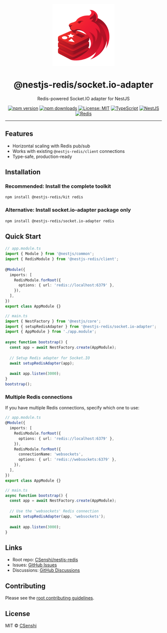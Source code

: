 <div align="center">

<img src="https://raw.githubusercontent.com/CSenshi/nestjs-redis/main/docs/images/logo.png" alt="NestJS Redis Toolkit Logo" width="200" height="200">

# @nestjs-redis/socket.io-adapter

Redis-powered Socket.IO adapter for NestJS

[![npm version](https://badge.fury.io/js/%40nestjs-redis%2Fsocket.io-adapter.svg)](https://www.npmjs.com/package/@nestjs-redis/socket.io-adapter)
[![npm downloads](https://img.shields.io/npm/dm/@nestjs-redis/socket.io-adapter.svg)](https://www.npmjs.com/package/@nestjs-redis/socket.io-adapter)
[![License: MIT](https://img.shields.io/badge/License-MIT-yellow.svg)](https://opensource.org/licenses/MIT)
[![TypeScript](https://img.shields.io/badge/TypeScript-Ready-blue.svg)](https://www.typescriptlang.org/)
[![NestJS](https://img.shields.io/badge/NestJS-9%2B-red.svg)](https://nestjs.com/) [![Redis](https://img.shields.io/badge/Redis-5+-red.svg)](https://redis.io/)

</div>

---

## Features

- Horizontal scaling with Redis pub/sub
- Works with existing `@nestjs-redis/client` connections
- Type-safe, production-ready

## Installation

### Recommended: Install the complete toolkit

```bash
npm install @nestjs-redis/kit redis
```

### Alternative: Install socket.io-adapter package only

```bash
npm install @nestjs-redis/socket.io-adapter redis
```

## Quick Start

```typescript
// app.module.ts
import { Module } from '@nestjs/common';
import { RedisModule } from '@nestjs-redis/client';

@Module({
  imports: [
    RedisModule.forRoot({
      options: { url: 'redis://localhost:6379' },
    }),
  ],
})
export class AppModule {}
```

```typescript
// main.ts
import { NestFactory } from '@nestjs/core';
import { setupRedisAdapter } from '@nestjs-redis/socket.io-adapter';
import { AppModule } from './app.module';

async function bootstrap() {
  const app = await NestFactory.create(AppModule);

  // Setup Redis adapter for Socket.IO
  await setupRedisAdapter(app);

  await app.listen(3000);
}
bootstrap();
```

### Multiple Redis connections

If you have multiple Redis connections, specify which one to use:

```typescript
// app.module.ts
@Module({
  imports: [
    RedisModule.forRoot({
      options: { url: 'redis://localhost:6379' },
    }),
    RedisModule.forRoot({
      connectionName: 'websockets',
      options: { url: 'redis://websockets:6379' },
    }),
  ],
})
export class AppModule {}
```

```typescript
// main.ts
async function bootstrap() {
  const app = await NestFactory.create(AppModule);

  // Use the 'websockets' Redis connection
  await setupRedisAdapter(app, 'websockets');

  await app.listen(3000);
}
```

## Links

- Root repo: [CSenshi/nestjs-redis](https://github.com/CSenshi/nestjs-redis)
- Issues: [GitHub Issues](https://github.com/CSenshi/nestjs-redis/issues)
- Discussions: [GitHub Discussions](https://github.com/CSenshi/nestjs-redis/discussions)

## Contributing

Please see the [root contributing guidelines](https://github.com/CSenshi/nestjs-redis#contributing).

## License

MIT © [CSenshi](https://github.com/CSenshi)
